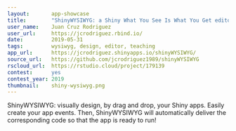 ```yaml
---
layout:       app-showcase
title:        "ShinyWYSIWYG: a Shiny What You See Is What You Get editor"
user_name:    Juan Cruz Rodriguez
user_url:     https://jcrodriguez.rbind.io/
date:         2019-05-31
tags:         wysiwyg, design, editor, teaching
app_url:      https://jcrodriguez.shinyapps.io/shinyWYSIWYG/
source_url:   https://github.com/jcrodriguez1989/shinyWYSIWYG
rscloud_url:  https://rstudio.cloud/project/179139
contest:      yes
contest_year: 2019
thumbnail:    shiny-wysiwyg.png
---
```


ShinyWYSIWYG: visually design, by drag and drop, your Shiny apps. Easily create your app events. Then, ShinyWYSIWYG will automatically deliver the corresponding code so that the app is ready to run!
  
